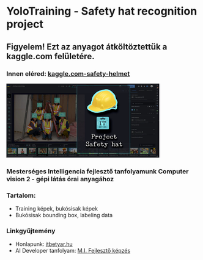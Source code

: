 # YoloTraining - Safety hat recognition project

## Figyelem! Ezt az anyagot átköltöztettük a kaggle.com felületére.
### Innen eléred: [kaggle.com-safety-helmet](https://www.kaggle.com/datasets/itbetyar/project-safety-hat)


<img src="https://github.com/itbetyar/YoloTraining/blob/main/safety_hat_borito.webp" alt="IT Betyár Computer vision" width="400">

### Mesterséges Intelligencia fejlesztő tanfolyamunk Computer vision 2 - gépi látás órai anyagához



### **Tartalom:**
- Training képek, bukósisak képek
- Bukósisak bounding box, labeling data

### Linkgyűjtemény
- Honlapunk: [itbetyar.hu](http://itbetyar.hu)
- AI Developer tanfolyam: [M.I. Fejlesztő képzés](https://itbetyar.hu/mesterseges-intelligencia-fejleszto-tanfolyam)

